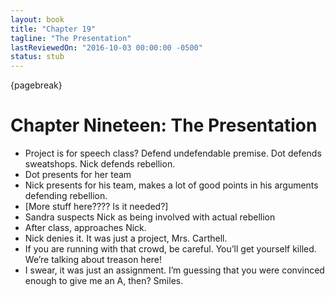 ```yaml
---
layout: book
title: "Chapter 19"
tagline: "The Presentation"
lastReviewedOn: "2016-10-03 00:00:00 -0500"
status: stub
---
```


{pagebreak}

# Chapter Nineteen: The Presentation

- Project is for speech class? Defend undefendable premise. Dot defends sweatshops. Nick defends rebellion.
- Dot presents for her team
- Nick presents for his team, makes a lot of good points in his arguments defending rebellion.
- [More stuff here???? Is it needed?]
- Sandra suspects Nick as being involved with actual rebellion
- After class, approaches Nick.
- Nick denies it. It was just a project, Mrs. Carthell.
- If you are running with that crowd, be careful. You’ll get yourself killed. We’re talking about treason here!
- I swear, it was just an assignment. I’m guessing that you were convinced enough to give me an A, then? Smiles.
